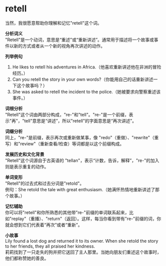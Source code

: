 # retell

当然，我很愿意帮助你理解和记忆"retell"这个词。

  

**分析词义**  
"Retell"是一个动词，意思是“重述”或“重新讲述”。通常用于描述将一个故事或事件以新的方式或者从一个新的视角再次讲述的动作。

  

**列举例句**

  

1.  He likes to retell his adventures in Africa.（他喜欢重新讲述他在非洲的冒险经历。）
2.  Can you retell the story in your own words?（你能用自己的话重新讲述一下这个故事吗？）
3.  She was asked to retell the incident to the police.（她被要求向警察重述该事件。）

  

**词根分析**  
"Retell"这个词由两部分构成，"re-"和"tell"。"re-"是一个前缀，表示"再"，"tell"意思是“讲述”，所以"retell"的字面意思是“再次讲述”。

  

**词缀分析**  
同上，"re-"是前缀，表示再次或重新做某事，像 "redo"（重做）、"rewrite"（重写）和"review"（重新查看/检查）等词都是以这个前缀构成。

  

**发展历史和文化背景**  
"Retell"这个词源自于古英语的 "tellan"，表示“计数，告诉，解释”，"re-"的加入则是表示重复的动作。

  

**单词变形**  
"Retell"的过去式和过去分词是"retold"。  
例句：She retold the tale with great enthusiasm.（她满怀热情地重新讲述了那个故事。）

  

**记忆辅助**  
你可以将"retell"和你所熟悉的其他带"re-"前缀的单词联系起来，比如"replay"（重播）、"return"（返回）。这样，每当你看到带有"re-"前缀的词，你就会想到它们代表着“再次”或者“重新”。

  

**小故事**  
Lily found a lost dog and returned it to its owner. When she retold the story to her friends, they all praised her kindness.  
莉莉找到了一只走失的狗并把它送回了主人那里。当她向朋友们重述这个故事时，他们都称赞她的善良。
